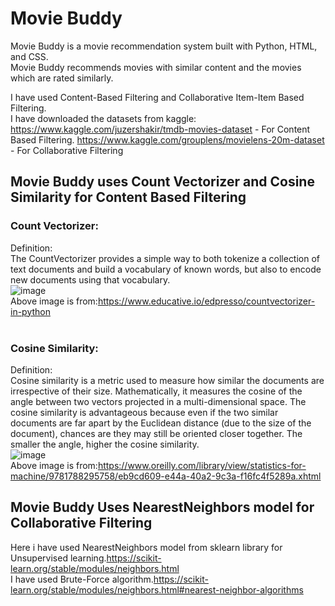 # Movie Buddy
Movie Buddy is a movie recommendation system built with Python, HTML, and CSS.<br>
Movie Buddy recommends movies with similar content and the movies which are rated similarly.<br>

I have used Content-Based Filtering and Collaborative Item-Item Based Filtering.<br>
I have downloaded the datasets from kaggle:<br>
https://www.kaggle.com/juzershakir/tmdb-movies-dataset - For Content Based Filtering.
https://www.kaggle.com/grouplens/movielens-20m-dataset - For Collaborative Filtering<br>

## Movie Buddy uses Count Vectorizer and Cosine Similarity for Content Based Filtering<br>
### Count Vectorizer:<br>
Definition:<br>
The CountVectorizer provides a simple way to both tokenize a collection of text documents and build a vocabulary of known words, but also to encode new documents using that vocabulary.<br>
![image](https://user-images.githubusercontent.com/79354858/110692319-44c65880-820c-11eb-99be-8a584ce7bc81.png)<br>
Above image is from:https://www.educative.io/edpresso/countvectorizer-in-python<br><br>
### Cosine Similarity:<br>
Definition:<br>
Cosine similarity is a metric used to measure how similar the documents are irrespective of their size. Mathematically, it measures the cosine of the angle between two vectors projected in a multi-dimensional space. The cosine similarity is advantageous because even if the two similar documents are far apart by the Euclidean distance (due to the size of the document), chances are they may still be oriented closer together. The smaller the angle, higher the cosine similarity.<br>
![image](https://user-images.githubusercontent.com/79354858/110693184-2a40af00-820d-11eb-962e-747353c14758.png)<br>
Above image is from:https://www.oreilly.com/library/view/statistics-for-machine/9781788295758/eb9cd609-e44a-40a2-9c3a-f16fc4f5289a.xhtml<br>

## Movie Buddy Uses NearestNeighbors model for Collaborative Filtering<br>
Here i have used NearestNeighbors model from sklearn library for Unsupervised learning.https://scikit-learn.org/stable/modules/neighbors.html<br>
I have used Brute-Force algorithm.https://scikit-learn.org/stable/modules/neighbors.html#nearest-neighbor-algorithms<br>
